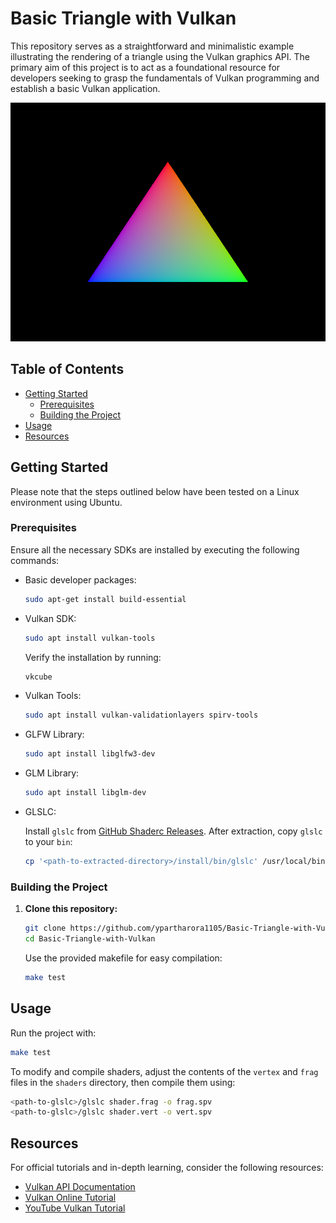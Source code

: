 # Basic Triangle with Vulkan

This repository serves as a straightforward and minimalistic example illustrating the rendering of a triangle using the Vulkan graphics API. The primary aim of this project is to act as a foundational resource for developers seeking to grasp the fundamentals of Vulkan programming and establish a basic Vulkan application.
<p align="center">
  <img src="/github-images/1.png">
</p>

## Table of Contents

- [Getting Started](#getting-started)
  - [Prerequisites](#prerequisites)
  - [Building the Project](#building-the-project)
- [Usage](#usage)
- [Resources](#resources)

## Getting Started

Please note that the steps outlined below have been tested on a Linux environment using Ubuntu.

### Prerequisites

Ensure all the necessary SDKs are installed by executing the following commands:

- Basic developer packages:

  ```bash
  sudo apt-get install build-essential
  ```

- Vulkan SDK:

  ```bash
  sudo apt install vulkan-tools
  ```

  Verify the installation by running:

  ```bash
  vkcube
  ```

- Vulkan Tools:

  ```bash
  sudo apt install vulkan-validationlayers spirv-tools
  ```

- GLFW Library:

  ```bash
  sudo apt install libglfw3-dev
  ```
- GLM Library:

  ```bash
  sudo apt install libglm-dev
  ```

- GLSLC:

  Install `glslc` from [GitHub Shaderc Releases](https://github.com/google/shaderc/blob/main/downloads.md). After extraction, copy `glslc` to your `bin`:

  ```bash
  cp '<path-to-extracted-directory>/install/bin/glslc' /usr/local/bin
  ```
### Building the Project

1. **Clone this repository:**

   ```bash
   git clone https://github.com/ypartharora1105/Basic-Triangle-with-Vulkan.git
   cd Basic-Triangle-with-Vulkan
   ```

   Use the provided makefile for easy compilation:

   ```bash
   make test
   ```

## Usage

Run the project with:

```bash
make test
```

To modify and compile shaders, adjust the contents of the `vertex` and `frag` files in the `shaders` directory, then compile them using:

```bash
<path-to-glslc>/glslc shader.frag -o frag.spv
<path-to-glslc>/glslc shader.vert -o vert.spv
```

## Resources

For official tutorials and in-depth learning, consider the following resources:

- [Vulkan API Documentation](https://www.khronos.org/registry/vulkan/)
- [Vulkan Online Tutorial](https://vulkan-tutorial.com/Drawing_a_triangle/Setup/Instance)
- [YouTube Vulkan Tutorial](https://www.youtube.com/watch?v=d2jkALhm9EE&list=PLRtjMdoYXLf4A8013lsFWHOgM9qdh0kjH) 
